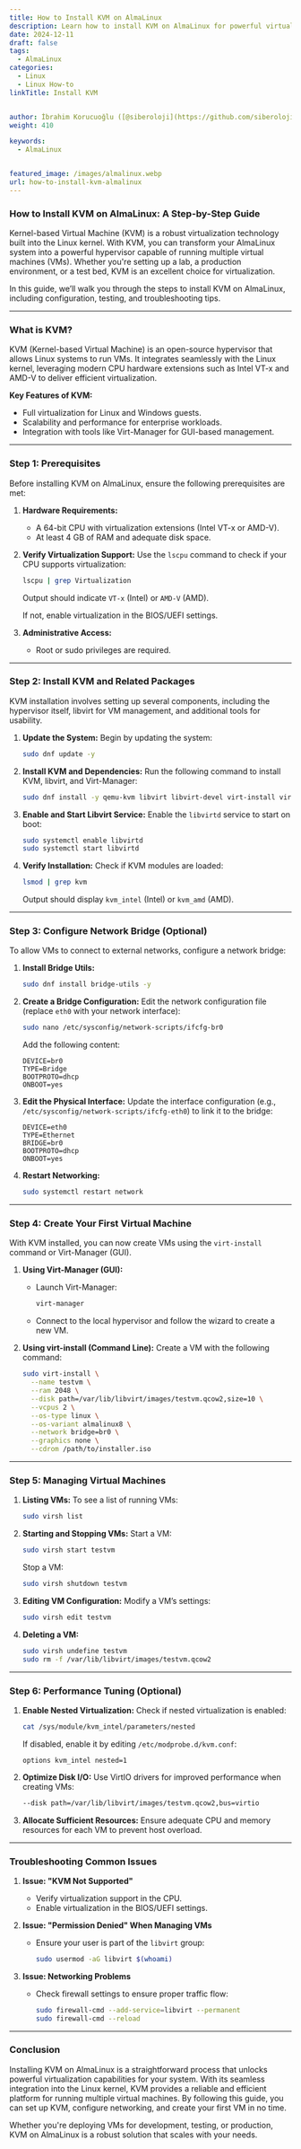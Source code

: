 ```yaml
---
title: How to Install KVM on AlmaLinux
description: Learn how to install KVM on AlmaLinux for powerful virtualization. This detailed guide covers setup, network configuration, and VM creation with KVM.
date: 2024-12-11
draft: false
tags:
  - AlmaLinux
categories:
  - Linux
  - Linux How-to
linkTitle: Install KVM


author: İbrahim Korucuoğlu ([@siberoloji](https://github.com/siberoloji))
weight: 410

keywords:
  - AlmaLinux


featured_image: /images/almalinux.webp
url: how-to-install-kvm-almalinux
---
```

### How to Install KVM on AlmaLinux: A Step-by-Step Guide

Kernel-based Virtual Machine (KVM) is a robust virtualization technology built into the Linux kernel. With KVM, you can transform your AlmaLinux system into a powerful hypervisor capable of running multiple virtual machines (VMs). Whether you're setting up a lab, a production environment, or a test bed, KVM is an excellent choice for virtualization.

In this guide, we’ll walk you through the steps to install KVM on AlmaLinux, including configuration, testing, and troubleshooting tips.

---

### **What is KVM?**

KVM (Kernel-based Virtual Machine) is an open-source hypervisor that allows Linux systems to run VMs. It integrates seamlessly with the Linux kernel, leveraging modern CPU hardware extensions such as Intel VT-x and AMD-V to deliver efficient virtualization.

**Key Features of KVM:**
- Full virtualization for Linux and Windows guests.
- Scalability and performance for enterprise workloads.
- Integration with tools like Virt-Manager for GUI-based management.

---

### **Step 1: Prerequisites**

Before installing KVM on AlmaLinux, ensure the following prerequisites are met:

1. **Hardware Requirements:**
   - A 64-bit CPU with virtualization extensions (Intel VT-x or AMD-V).
   - At least 4 GB of RAM and adequate disk space.

2. **Verify Virtualization Support:**
   Use the `lscpu` command to check if your CPU supports virtualization:
   ```bash
   lscpu | grep Virtualization
   ```
   Output should indicate `VT-x` (Intel) or `AMD-V` (AMD).

   If not, enable virtualization in the BIOS/UEFI settings.

3. **Administrative Access:**
   - Root or sudo privileges are required.

---

### **Step 2: Install KVM and Related Packages**

KVM installation involves setting up several components, including the hypervisor itself, libvirt for VM management, and additional tools for usability.

1. **Update the System:**
   Begin by updating the system:
   ```bash
   sudo dnf update -y
   ```

2. **Install KVM and Dependencies:**
   Run the following command to install KVM, libvirt, and Virt-Manager:
   ```bash
   sudo dnf install -y qemu-kvm libvirt libvirt-devel virt-install virt-manager
   ```

3. **Enable and Start Libvirt Service:**
   Enable the `libvirtd` service to start on boot:
   ```bash
   sudo systemctl enable libvirtd
   sudo systemctl start libvirtd
   ```

4. **Verify Installation:**
   Check if KVM modules are loaded:
   ```bash
   lsmod | grep kvm
   ```

   Output should display `kvm_intel` (Intel) or `kvm_amd` (AMD).

---

### **Step 3: Configure Network Bridge (Optional)**

To allow VMs to connect to external networks, configure a network bridge:

1. **Install Bridge Utils:**
   ```bash
   sudo dnf install bridge-utils -y
   ```

2. **Create a Bridge Configuration:**
   Edit the network configuration file (replace `eth0` with your network interface):
   ```bash
   sudo nano /etc/sysconfig/network-scripts/ifcfg-br0
   ```

   Add the following content:
   ```plaintext
   DEVICE=br0
   TYPE=Bridge
   BOOTPROTO=dhcp
   ONBOOT=yes
   ```

3. **Edit the Physical Interface:**
   Update the interface configuration (e.g., `/etc/sysconfig/network-scripts/ifcfg-eth0`) to link it to the bridge:
   ```plaintext
   DEVICE=eth0
   TYPE=Ethernet
   BRIDGE=br0
   BOOTPROTO=dhcp
   ONBOOT=yes
   ```

4. **Restart Networking:**
   ```bash
   sudo systemctl restart network
   ```

---

### **Step 4: Create Your First Virtual Machine**

With KVM installed, you can now create VMs using the `virt-install` command or Virt-Manager (GUI).

1. **Using Virt-Manager (GUI):**
   - Launch Virt-Manager:
     ```bash
     virt-manager
     ```
   - Connect to the local hypervisor and follow the wizard to create a new VM.

2. **Using virt-install (Command Line):**
   Create a VM with the following command:
   ```bash
   sudo virt-install \
     --name testvm \
     --ram 2048 \
     --disk path=/var/lib/libvirt/images/testvm.qcow2,size=10 \
     --vcpus 2 \
     --os-type linux \
     --os-variant almalinux8 \
     --network bridge=br0 \
     --graphics none \
     --cdrom /path/to/installer.iso
   ```

---

### **Step 5: Managing Virtual Machines**

1. **Listing VMs:**
   To see a list of running VMs:
   ```bash
   sudo virsh list
   ```

2. **Starting and Stopping VMs:**
   Start a VM:
   ```bash
   sudo virsh start testvm
   ```
   Stop a VM:
   ```bash
   sudo virsh shutdown testvm
   ```

3. **Editing VM Configuration:**
   Modify a VM’s settings:
   ```bash
   sudo virsh edit testvm
   ```

4. **Deleting a VM:**
   ```bash
   sudo virsh undefine testvm
   sudo rm -f /var/lib/libvirt/images/testvm.qcow2
   ```

---

### **Step 6: Performance Tuning (Optional)**

1. **Enable Nested Virtualization:**
   Check if nested virtualization is enabled:
   ```bash
   cat /sys/module/kvm_intel/parameters/nested
   ```

   If disabled, enable it by editing `/etc/modprobe.d/kvm.conf`:
   ```plaintext
   options kvm_intel nested=1
   ```

2. **Optimize Disk I/O:**
   Use VirtIO drivers for improved performance when creating VMs:
   ```bash
   --disk path=/var/lib/libvirt/images/testvm.qcow2,bus=virtio
   ```

3. **Allocate Sufficient Resources:**
   Ensure adequate CPU and memory resources for each VM to prevent host overload.

---

### **Troubleshooting Common Issues**

1. **Issue: "KVM Not Supported"**
   - Verify virtualization support in the CPU.
   - Enable virtualization in the BIOS/UEFI settings.

2. **Issue: "Permission Denied" When Managing VMs**
   - Ensure your user is part of the `libvirt` group:
     ```bash
     sudo usermod -aG libvirt $(whoami)
     ```

3. **Issue: Networking Problems**
   - Check firewall settings to ensure proper traffic flow:
     ```bash
     sudo firewall-cmd --add-service=libvirt --permanent
     sudo firewall-cmd --reload
     ```

---

### **Conclusion**

Installing KVM on AlmaLinux is a straightforward process that unlocks powerful virtualization capabilities for your system. With its seamless integration into the Linux kernel, KVM provides a reliable and efficient platform for running multiple virtual machines. By following this guide, you can set up KVM, configure networking, and create your first VM in no time.

Whether you're deploying VMs for development, testing, or production, KVM on AlmaLinux is a robust solution that scales with your needs.
